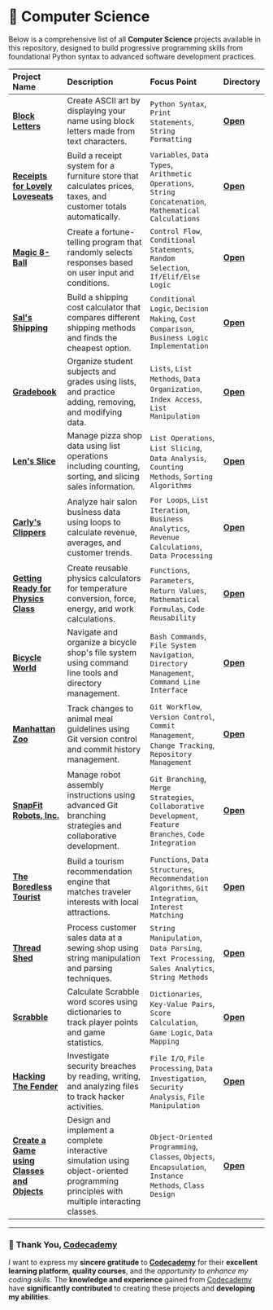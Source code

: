 # 📂 Computer Science

Below is a comprehensive list of all **Computer Science** projects available in this repository, designed to build progressive programming skills from foundational Python syntax to advanced software development practices.

| Project Name | Description| Focus Point | Directory |
| :------------------------- | :------------------------------------ | :---------------------------------- | :---------------------- |
| [**Block Letters**](https://www.codecademy.com/journeys/computer-science/paths/cscj-22-intro-to-programming/tracks/cscj-22-introduction-to-computer-science-career-path/modules/cscj-22-python-hello-world/projects/python-block-letters) | Create ASCII art by displaying your name using block letters made from text characters. | `Python Syntax`, `Print Statements`, `String Formatting` | [**Open**](./01-block-letters/) |
| [**Receipts for Lovely Loveseats**](https://www.codecademy.com/journeys/computer-science/paths/cscj-22-intro-to-programming/tracks/cscj-22-introduction-to-computer-science-career-path/modules/cscj-22-python-hello-world/projects/python-furniture-store) | Build a receipt system for a furniture store that calculates prices, taxes, and customer totals automatically. | `Variables`, `Data Types`, `Arithmetic Operations`, `String Concatenation`, `Mathematical Calculations` | [**Open**](./02-receipts-for-lovely-loveseats/) |
| [**Magic 8-Ball**](https://www.codecademy.com/journeys/computer-science/paths/cscj-22-intro-to-programming/tracks/cscj-22-introduction-to-computer-science-career-path/modules/cscj-22-python-control-flow/projects/python-magic-8-ball) | Create a fortune-telling program that randomly selects responses based on user input and conditions. | `Control Flow`, `Conditional Statements`, `Random Selection`, `If/Elif/Else Logic` | [**Open**](./03-magic-8-ball/) |   
| [**Sal's Shipping**](https://www.codecademy.com/journeys/computer-science/paths/cscj-22-intro-to-programming/tracks/cscj-22-introduction-to-computer-science-career-path/modules/cscj-22-python-control-flow/projects/python-sals-shipping) | Build a shipping cost calculator that compares different shipping methods and finds the cheapest option. | `Conditional Logic`, `Decision Making`, `Cost Comparison`, `Business Logic Implementation` | [**Open**](./04-sal's-shipping/) |
| [**Gradebook**](https://www.codecademy.com/journeys/computer-science/paths/cscj-22-intro-to-programming/tracks/cscj-22-fundamentals-of-python/modules/cscj-22-python-lists/projects/python-gradebook) | Organize student subjects and grades using lists, and practice adding, removing, and modifying data. | `Lists`, `List Methods`, `Data Organization`, `Index Access`, `List Manipulation` | [**Open**](./05-gradebook/) |
| [**Len's Slice**](https://www.codecademy.com/journeys/computer-science/paths/cscj-22-intro-to-programming/tracks/cscj-22-fundamentals-of-python/modules/cscj-22-python-lists/projects/python-lens-slice) | Manage pizza shop data using list operations including counting, sorting, and slicing sales information. | `List Operations`, `List Slicing`, `Data Analysis`, `Counting Methods`, `Sorting Algorithms` | [**Open**](./06-len's-slice/) |
| [**Carly's Clippers**](https://www.codecademy.com/journeys/computer-science/paths/cscj-22-intro-to-programming/tracks/cscj-22-fundamentals-of-python/modules/cscj-22-python-loops/projects/python-carlys-clippers) | Analyze hair salon business data using loops to calculate revenue, averages, and customer trends. | `For Loops`, `List Iteration`, `Business Analytics`, `Revenue Calculations`, `Data Processing` | [**Open**](./07-carly's-clippers/) |
| [**Getting Ready for Physics Class**](https://www.codecademy.com/journeys/computer-science/paths/cscj-22-intro-to-programming/tracks/cscj-22-fundamentals-of-python/modules/cscj-22-python-functions/projects/physics-class) | Create reusable physics calculators for temperature conversion, force, energy, and work calculations. | `Functions`, `Parameters`, `Return Values`, `Mathematical Formulas`, `Code Reusability` | [**Open**](./08-getting-ready-for-physics-class/) |
| [**Bicycle World**](https://www.codecademy.com/journeys/computer-science/paths/cscj-22-intro-to-programming/tracks/cscj-22-programming-in-python-on-your-computer/modules/cscj-22-python-on-your-computer/projects/bicycle-world) | Navigate and organize a bicycle shop's file system using command line tools and directory management. | `Bash Commands`, `File System Navigation`, `Directory Management`, `Command Line Interface` | [**Open**](./09-bicycle-world/) |
| [**Manhattan Zoo**](https://www.codecademy.com/journeys/computer-science/paths/cscj-22-intro-to-programming/tracks/cscj-22-programming-in-python-on-your-computer/modules/cscj-22-basic-git-workflow/projects/manhattan-zoo) | Track changes to animal meal guidelines using Git version control and commit history management. | `Git Workflow`, `Version Control`, `Commit Management`, `Change Tracking`, `Repository Management` | [**Open**](./10-manhattan-zoo/) |
| [**SnapFit Robots, Inc.**](https://www.codecademy.com/journeys/computer-science/paths/cscj-22-intro-to-programming/tracks/cscj-22-computer-science-git-and-github/modules/cscj-22-git-and-github/projects/snapfit-robots-inc) | Manage robot assembly instructions using advanced Git branching strategies and collaborative development. | `Git Branching`, `Merge Strategies`, `Collaborative Development`, `Feature Branches`, `Code Integration` | [**Open**](./11-snapfit-robots-inc/) |
| [**The Boredless Tourist**](https://www.codecademy.com/journeys/computer-science/paths/cscj-22-intro-to-programming/tracks/cscj-22-project-the-boredless-tourist/modules/cscj-22-project-git-the-boredless-tourist/projects/the-boredless-tourist) | Build a tourism recommendation engine that matches traveler interests with local attractions. | `Functions`, `Data Structures`, `Recommendation Algorithms`, `Git Integration`, `Interest Matching` | [**Open**](./12-the-boredless-tourist/) |
| [**Thread Shed**](https://www.codecademy.com/journeys/computer-science/paths/cscj-22-intro-to-programming/tracks/cscj-22-basic-python-data-structures-and-objects/modules/cscj-22-python-strings/projects/thread-shed) | Process customer sales data at a sewing shop using string manipulation and parsing techniques. | `String Manipulation`, `Data Parsing`, `Text Processing`, `Sales Analytics`, `String Methods` | [**Open**](./13-thread-shed/) |
| [**Scrabble**](https://www.codecademy.com/journeys/computer-science/paths/cscj-22-intro-to-programming/tracks/cscj-22-basic-python-data-structures-and-objects/modules/cscj-22-python-dictionaries/projects/scrabble) | Calculate Scrabble word scores using dictionaries to track player points and game statistics. | `Dictionaries`, `Key-Value Pairs`, `Score Calculation`, `Game Logic`, `Data Mapping` | [**Open**](./14-scrabble/) |
| [**Hacking The Fender**](https://www.codecademy.com/journeys/computer-science/paths/cscj-22-intro-to-programming/tracks/cscj-22-basic-python-data-structures-and-objects/modules/cscj-22-python-files/projects/hacking-the-fender) | Investigate security breaches by reading, writing, and analyzing files to track hacker activities. | `File I/O`, `File Processing`, `Data Investigation`, `Security Analysis`, `File Manipulation` | [**Open**](./15-hacking-the-fender/) |
| [**Create a Game using Classes and Objects**](https://www.codecademy.com/journeys/computer-science/paths/cscj-22-intro-to-programming/tracks/cscj-22-basic-python-data-structures-and-objects/modules/cscj-22-python-object-oriented-programming/projects/create-a-game-using-classes-and-objects) | Design and implement a complete interactive simulation using object-oriented programming principles with multiple interacting classes. | `Object-Oriented Programming`, `Classes`, `Objects`, `Encapsulation`, `Instance Methods`, `Class Design` | [**Open**](./16-create-a-game-using-classes-and-objects/) |

--- 

### 🙏 **Thank You, [Codecademy](https://www.codecademy.com/)**

I want to express my **sincere gratitude** to [**Codecademy**](https://www.codecademy.com/) for their **excellent learning platform**, **quality courses**, and the *opportunity to enhance my coding skills*. The **knowledge and experience** gained from [Codecademy](https://www.codecademy.com/) have **significantly contributed** to creating these projects and **developing my abilities**.